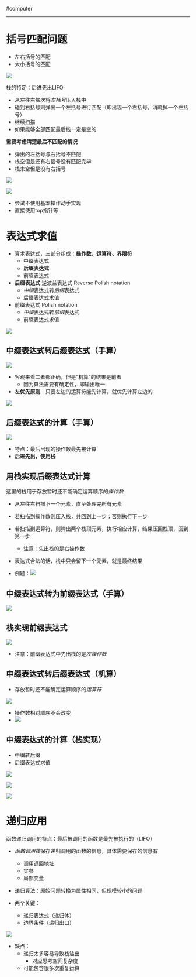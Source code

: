 #computer

---
# 括号匹配问题

- 左右括号的匹配
- 大小括号的匹配

![](../img/Pasted%20image%2020231211171150.png)

栈的特定：后进先出LIFO

- 从左往右依次将*左括号*压入栈中
- 碰到右括号则弹出一个左括号进行匹配（即出现一个右括号，消耗掉一个左括号）
- 继续扫描
- 如果能够全部匹配最后栈一定是空的

**需要考虑清楚最后不匹配的情况**
- 弹出的左括号与右括号不匹配
- 栈空但是还有右括号没有匹配完毕
- 栈未空但是没有右括号

![](../img/Pasted%20image%2020231211171805.png)

![](../img/Pasted%20image%2020231211172112.png)

- 尝试不使用基本操作动手实现
- 直接使用top指针等

# 表达式求值

- 算术表达式，三部分组成：**操作数、运算符、界限符**
	- 中缀表达式
	- **后缀表达式**
	- 前缀表达式
- **后缀表达式** 逆波兰表达式 Reverse Polish notation
	- *中缀*表达式转*后缀*表达式
	- 后缀表达式求值
- 前缀表达式 Polish notation
	- *中缀*表达式转*前缀*表达式
	- 前缀表达式求值

![](../img/Pasted%20image%2020231212160743.png)


## 中缀表达式转后缀表达式（手算）

![](../img/Pasted%20image%2020231212161143.png)

- 客观来看二者都正确，但是“机算”的结果是前者
	- 因为算法需要有确定性，即输出唯一
- **左优先原则**：只要左边的运算符能先计算，就优先计算左边的

![](../img/Pasted%20image%2020231212161355.png)


## 后缀表达式的计算（手算）

![](../img/Pasted%20image%2020231212161535.png)

- 特点：最后出现的操作数最先被计算
- **后进先出，使用栈**

## 用栈实现后缀表达式计算

这里的栈用于存放暂时还不能确定运算顺序的*操作数*

- 从左往右扫描下一个元素，直至处理完所有元素
- 若扫描到操作数则压入栈，并回到上一步；否则执行下一步
- 若扫描到运算符，则弹出两个栈顶元素，执行相应计算，结果压回栈顶，回到第一步
	- 注意：先出栈的是右操作数
- 表达式合法的话，栈中只会留下一个元素，就是最终结果

- 例题：![](../img/Pasted%20image%2020231212162424.png)

## 中缀表达式转为前缀表达式（手算）

![](../img/Pasted%20image%2020231212162811.png)

## 栈实现前缀表达式
![](../img/Pasted%20image%2020231212162911.png)

- 注意：前缀表达式中先出栈的是*左操作数*

## 中缀表达式转后缀表达式（机算）

- 存放暂时还不能确定运算顺序的*运算符*

![](../img/Pasted%20image%2020231212165353.png)

- 操作数相对顺序不会改变
- ![](../img/Pasted%20image%2020231212170026.png)

## 中缀表达式的计算（栈实现）
- 中缀转后缀
- 后缀表达式求值

![](../img/Pasted%20image%2020231212170332.png)

![](../img/Pasted%20image%2020231212170415.png)

![](../img/Pasted%20image%2020231212182331.png)

# 递归应用

函数递归调用的特点：最后被调用的函数是最先被执行的（LIFO）

- *函数调用栈*保存递归调用的函数的信息，具体需要保存的信息有
	- 调用返回地址
	- 实参
	- 局部变量

- 递归算法：原始问题转换为属性相同，但规模较小的问题
- 两个关键：
	- 递归表达式（递归体）
	- 边界条件（递归出口）

![](../img/Pasted%20image%2020231212193458.png)

- 缺点：
	- 递归太多容易导致栈溢出
		- 对应思考空间复杂度
	- 可能包含很多次重复运算



